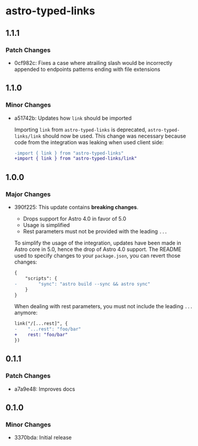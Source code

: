 # astro-typed-links

## 1.1.1

### Patch Changes

- 0cf982c: Fixes a case where atrailing slash would be incorrectly appended to endpoints patterns ending with file extensions

## 1.1.0

### Minor Changes

- a51742b: Updates how `link` should be imported

  Importing `link` from `astro-typed-links` is deprecated, `astro-typed-links/link` should now be used. This change was necessary because code from the integration was leaking when used client side:

  ```diff
  -import { link } from "astro-typed-links"
  +import { link } from "astro-typed-links/link"
  ```

## 1.0.0

### Major Changes

- 390f225: This update contains **breaking changes**.

  - Drops support for Astro 4.0 in favor of 5.0
  - Usage is simplified
  - Rest parameters must not be provided with the leading `...`

  To simplify the usage of the integration, updates have been made in Astro core in 5.0, hence the drop of Astro 4.0 support. The README used to specify changes to your `package.json`, you can revert those changes:

  ```diff
  {
      "scripts": {
  -        "sync": "astro build --sync && astro sync"
      }
  }
  ```

  When dealing with rest parameters, you must not include the leading `...` anymore:

  ```diff
  link("/[...rest]", {
  -    "...rest": "foo/bar"
  +    rest: "foo/bar"
  })
  ```

## 0.1.1

### Patch Changes

- a7a9e48: Improves docs

## 0.1.0

### Minor Changes

- 3370bda: Initial release

